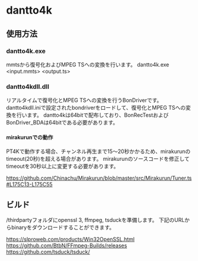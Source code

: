 # dantto4k

## 使用方法

### dantto4k.exe
mmtsから復号化およびMPEG TSへの変換を行います。
dantto4k.exe <input.mmts> <output.ts>

### dantto4kdll.dll
リアルタイムで復号化とMPEG TSへの変換を行うBonDriverです。
dantto4kdll.iniで設定されたbondriverをロードして、復号化とMPEG TSへの変換を行います。
dantto4kは64bitで配布しており、BonRecTestおよびBonDriver_BDAは64bitである必要があります。

#### mirakurunでの動作
PT4Kで動作する場合、チャンネル再生まで15～20秒かかるため、mirakurunのtimeout(20秒)を超える場合があります。
mirakurunのソースコードを修正してtimeoutを30秒以上に変更する必要があります。

https://github.com/Chinachu/Mirakurun/blob/master/src/Mirakurun/Tuner.ts#L175C13-L175C55

## ビルド
/thirdpartyフォルダにopenssl 3, ffmpeg, tsduckを準備します。
下記のURLからbinaryをダウンロードすることができます。

https://slproweb.com/products/Win32OpenSSL.html
https://github.com/BtbN/FFmpeg-Builds/releases
https://github.com/tsduck/tsduck/
